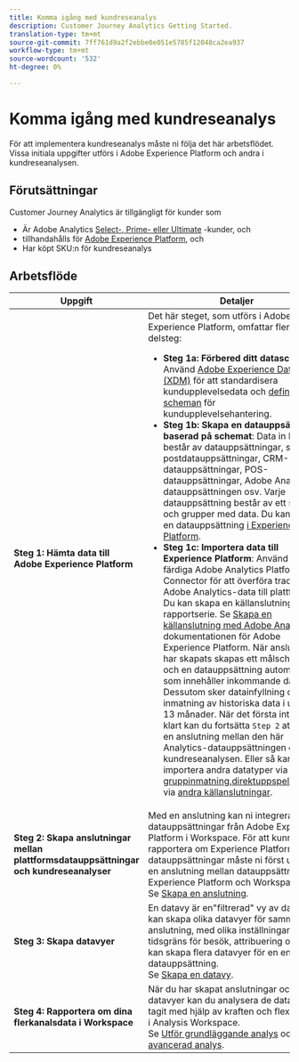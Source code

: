 ```yaml
---
title: Komma igång med kundreseanalys
description: Customer Journey Analytics Getting Started.
translation-type: tm+mt
source-git-commit: 7ff761d9a2f2ebbe0e051e5785f12048ca2ea937
workflow-type: tm+mt
source-wordcount: '532'
ht-degree: 0%

---
```



# Komma igång med kundreseanalys

För att implementera kundreseanalys måste ni följa det här arbetsflödet. Vissa initiala uppgifter utförs i Adobe Experience Platform och andra i kundreseanalysen.

## Förutsättningar

Customer Journey Analytics är tillgängligt för kunder som

* Är Adobe Analytics [Select-, Prime- eller Ultimate](https://www.adobe.com/analytics/compare-adobe-analytics-packages.html) -kunder, och
* tillhandahålls för [Adobe Experience Platform](https://www.adobe.com/experience-platform.html), och
* Har köpt SKU:n för kundreseanalys

## Arbetsflöde

| Uppgift | Detaljer |
|---|---|
| **Steg 1: Hämta data till Adobe Experience Platform** | Det här steget, som utförs i Adobe Experience Platform, omfattar flera delsteg:<ul><li>**Steg 1a: Förbered ditt dataschema**: Använd [Adobe Experience Data Model (XDM)](https://www.adobe.io/apis/experienceplatform/home/xdm.html) för att standardisera kundupplevelsedata och [definiera scheman](https://www.adobe.io/apis/experienceplatform/home/tutorials/alltutorials.html#!api-specification/markdown/narrative/tutorials/schema_editor_tutorial/schema_editor_tutorial.md) för kundupplevelsehantering.</li><li>**Steg 1b: Skapa en datauppsättning baserad på schemat**: Data in Platform består av datauppsättningar, som e-postdatauppsättningar, CRM-datauppsättningar, POS-datauppsättningar, Adobe Analytics-datauppsättningen osv. Varje datauppsättning består av ett schema och grupper med data. Du kan skapa en datauppsättning [i Experience Platform](https://www.adobe.io/apis/experienceplatform/home/tutorials/alltutorials.html#!api-specification/markdown/narrative/tutorials/creating_a_dataset_tutorial/creating_a_dataset_tutorial.md).</li><li>**Steg 1c: Importera data till Experience Platform**: Använd den färdiga Adobe Analytics Platform Connector för att överföra traditionella Adobe Analytics-data till plattformen. Du kan skapa en källanslutning per rapportserie. Se [Skapa en källanslutning med Adobe Analytics](https://www.adobe.io/apis/experienceplatform/home/tutorials/alltutorials.html#!api-specification/markdown/narrative/tutorials/sources_tutorial/adobe-analytics-ui-tutorial.md) i dokumentationen för Adobe Experience Platform. När anslutningen har skapats skapas ett målschema och en datauppsättning automatiskt som innehåller inkommande data. Dessutom sker datainfyllning och inmatning av historiska data i upp till 13 månader. När det första intaget är klart kan du fortsätta `Step 2` att skapa en anslutning mellan den här Analytics-datauppsättningen och kundreseanalysen. Eller så kan du importera andra datatyper via [gruppinmatning](https://www.adobe.io/apis/experienceplatform/home/data-ingestion/data-ingestion-services.html#!api-specification/markdown/narrative/technical_overview/ingest_architectural_overview/ingest_architectural_overview.md),[direktuppspelning](https://www.adobe.io/apis/experienceplatform/home/data-ingestion/data-ingestion-services.html#!api-specification/markdown/narrative/technical_overview/streaming_ingest/streaming_ingest_overview.md)eller via [andra källanslutningar](https://www.adobe.io/apis/experienceplatform/home/data-ingestion/data-ingestion-services.html#!api-specification/markdown/narrative/technical_overview/acp_connectors_overview/acp-connectors-overview.md).</li></ul> |
| **Steg 2: Skapa anslutningar mellan plattformsdatauppsättningar och kundreseanalyser** | Med en anslutning kan ni integrera datauppsättningar från Adobe Experience Platform i Workspace. För att kunna rapportera om Experience Platform-datauppsättningar måste ni först upprätta en anslutning mellan datauppsättningar i Experience Platform och Workspace.<br>Se [Skapa en anslutning](/help/connections/create-connection.md). |
| **Steg 3: Skapa datavyer** | En datavy är en&quot;filtrerad&quot; vy av data. Du kan skapa olika datavyer för samma anslutning, med olika inställningar för tidsgräns för besök, attribuering osv. Du kan skapa flera datavyer för en enskild datauppsättning.<br>Se [Skapa en datavy](/help/data-views/create-dataview.md). |
| **Steg 4: Rapportera om dina flerkanalsdata i Workspace** | När du har skapat anslutningar och datavyer kan du analysera de data du har tagit med hjälp av kraften och flexibiliteten i Analysis Workspace.<br>Se [Utför grundläggande analys](/help/projects/perform-basic-analysis.md) och [Utför avancerad analys](/help/projects/perform-adv-analysis.md). |
